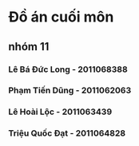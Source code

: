 # Đồ án cuối môn
## nhóm 11
### Lê Bá Đức Long - 2011068388
### Phạm Tiến Dũng - 2011062063
### Lê Hoài Lộc - 2011063439
### Triệu Quốc Đạt - 2011064828